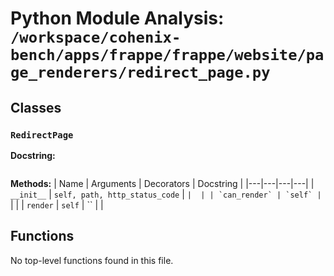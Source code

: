 # Python Module Analysis: `/workspace/cohenix-bench/apps/frappe/frappe/website/page_renderers/redirect_page.py`

## Classes

### `RedirectPage`


**Docstring:**
```

```

**Methods:**
| Name | Arguments | Decorators | Docstring |
|---|---|---|---|
| `__init__` | `self, path, http_status_code` | `` |  |
| `can_render` | `self` | `` |  |
| `render` | `self` | `` |  |





## Functions

No top-level functions found in this file.
